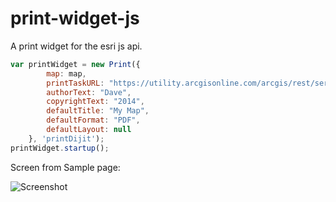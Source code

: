 print-widget-js
===============

A print widget for the esri js api.

```javascript
var printWidget = new Print({
        map: map,
        printTaskURL: "https://utility.arcgisonline.com/arcgis/rest/services/Utilities/PrintingTools/GPServer/Export%20Web%20Map%20Task",
        authorText: "Dave",
        copyrightText: "2014",
        defaultTitle: "My Map",
        defaultFormat: "PDF",
        defaultLayout: null
    }, 'printDijit');
printWidget.startup();
```

Screen from Sample page:

![Screenshot](https://raw.github.com/DavidSpriggs/print-widget-js/master/ScreenShot.png)
